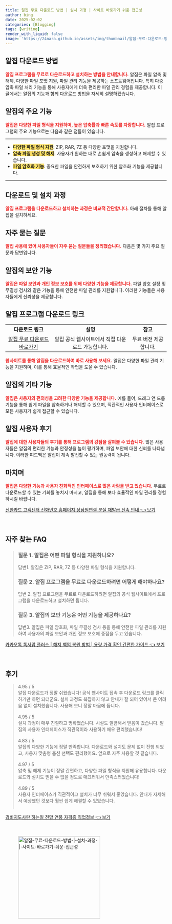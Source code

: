 ```yaml
---
title: 알집 무료 다운로드 방법 | 설치 과정 | 사이트 바로가기 쉬운 접근성
author: bing
date: 2025-02-02
categories: [Blogging]
tags: [writing]
render_with_liquid: false
image: 'https://24nara.github.io/assets/img/thumbnail/알집-무료-다운로드-방법-|-설치-과정-|-사이트-바로가기-쉬운-접근성.webp'
---
```



<h2 id='알집_다운로드_방법'>알집 다운로드 방법</h2>

<p><b><span style="color: #ee2323;">알집 프로그램을 무료로 다운로드하고 설치하는 방법을 안내합니다.</span></b> 알집은 파일 압축 및 해제, 다양한 파일 포맷 지원, 파일 관리 기능을 제공하는 소프트웨어입니다. 특히 다중 압축 파일 처리 기능을 통해 사용자에게 더욱 편리한 파일 관리 경험을 제공합니다. 이 글에서는 알집의 기능과 함께 다운로드 방법을 자세히 설명하겠습니다.</p>

<h2 id='알집의_주요_기능'>알집의 주요 기능</h2>

<p><b><span style="color: #ee2323;">알집은 다양한 파일 형식을 지원하며, 높은 압축률과 빠른 속도를 자랑합니다.</span></b> 알집 프로그램의 주요 기능으로는 다음과 같은 점들이 있습니다. </p>

<hr />

<ul>
    <li><b><span style="background-color: #ffe066;">다양한 파일 형식 지원</span></b>: ZIP, RAR, 7Z 등 다양한 포맷을 지원합니다.</li>
    <li><b><span style="background-color: #ffe066;">압축 파일 생성 및 해제</span></b>: 사용자가 원하는 대로 손쉽게 압축을 생성하고 해제할 수 있습니다.</li>
    <li><b><span style="background-color: #ffe066;">파일 암호화 기능</span></b>: 중요한 파일을 안전하게 보호하기 위한 암호화 기능을 제공합니다.</li>
</ul>

<hr />

<h2 id='다운로드_및_설치_과정'>다운로드 및 설치 과정</h2>

<p><b><span style="color: #ee2323;">알집 프로그램을 다운로드하고 설치하는 과정은 비교적 간단합니다.</span></b> 아래 절차를 통해 알집을 설치하세요.</p>

<h2 id='자주_묻는_질문'>자주 묻는 질문</h2>

<p><b><span style="color: #ee2323;">알집 사용에 있어 사용자들이 자주 묻는 질문들을 정리했습니다.</span></b> 다음은 몇 가지 주요 질문과 답변입니다.</p>

<h2 id='알집의_보안_기능'>알집의 보안 기능</h2>

<p><b><span style="color: #ee2323;">알집은 파일 보안과 개인 정보 보호를 위해 다양한 기능을 제공합니다.</span></b> 파일 암호 설정 및 무결성 검사와 같은 기능을 통해 안전한 파일 관리를 지원합니다. 이러한 기능들은 사용자들에게 신뢰성을 제공합니다.</p>

<h2 id='알집_프로그램_다운로드_링크'>알집 프로그램 다운로드 링크</h2>

<table>
    <tr>
        <td style="text-align: center; height: 17px;"><b>다운로드 링크</b></td>
        <td style="text-align: center; height: 17px;"><b>설명</b></td>
        <td style="text-align: center; height: 17px;"><b>참고</b></td>
    </tr>
    <tr>
        <td style="text-align: center; height: 17px;"><a href="https://www.alzip.com">알집 무료 다운로드 바로가기</a></td>
        <td style="text-align: center; height: 17px;">알집 공식 웹사이트에서 직접 다운로드 가능합니다.</td>
        <td style="text-align: center; height: 17px;">무료 버전 제공합니다.</td>
    </tr>
</table>

<p><b><span style="color: #ee2323;">웹사이트를 통해 알집을 다운로드하여 바로 사용해 보세요.</span></b> 알집은 다양한 파일 관리 기능을 지원하며, 이를 통해 효율적인 작업을 도울 수 있습니다.</p>

<h2 id='알집의_기타_기능'>알집의 기타 기능</h2>

<p><b><span style="color: #ee2323;">알집은 사용자의 편의성을 고려한 다양한 기능을 제공합니다.</span></b> 예를 들어, 드래그 앤 드롭 기능을 통해 쉽게 파일을 압축하거나 해제할 수 있으며, 직관적인 사용자 인터페이스로 모든 사용자가 쉽게 접근할 수 있습니다.</p>

<h2 id='알집_사용자_후기'>알집 사용자 후기</h2>

<p><b><span style="color: #ee2323;">알집에 대한 사용자들의 후기를 통해 프로그램의 강점을 살펴볼 수 있습니다.</span></b> 많은 사용자들은 알집의 편리한 기능과 안정성을 높이 평가하며, 파일 보안에 대한 신뢰를 나타냅니다. 이러한 피드백은 알집이 계속 발전할 수 있는 원동력이 됩니다.</p>

<h2 id='마치며'>마치며</h2>

<p><b><span style="color: #ee2323;">알집은 다양한 기능과 사용자 친화적인 인터페이스로 많은 사랑을 받고 있습니다.</span></b> 무료로 다운로드할 수 있는 기회를 놓치지 마시고, 알집을 통해 보다 효율적인 파일 관리를 경험하시길 바랍니다.</p>


<p><a class="click-button" title="신한카드 고객센터 전화번호 홈페이지 상담원연결 분실 재발급 신속 안내" href="https://24nara.github.io/posts/%EC%8B%A0%ED%95%9C%EC%B9%B4%EB%93%9C-%EA%B3%A0%EA%B0%9D%EC%84%BC%ED%84%B0-%EC%A0%84%ED%99%94%EB%B2%88%ED%98%B8-%ED%99%88%ED%8E%98%EC%9D%B4%EC%A7%80-%EC%83%81%EB%8B%B4%EC%9B%90%EC%97%B0%EA%B2%B0-%EB%B6%84%EC%8B%A4-%EC%9E%AC%EB%B0%9C%EA%B8%89-%EC%8B%A0%EC%86%8D-%EC%95%88%EB%82%B4/" rel="dofollow">신한카드 고객센터 전화번호 홈페이지 상담원연결 분실 재발급 신속 안내 👈 보기</a></p><br>
<h2 id='자주_찾는_FAQ'>자주 찾는 FAQ</h2>
<div itemscope="" itemtype="https://schema.org/FAQPage"> 
<blockquote> 
<div itemscope="" itemprop="mainEntity" itemtype="https://schema.org/Question"> 
<h3 itemprop="name">질문 1. 알집은 어떤 파일 형식을 지원하나요? </h3> 
<div itemscope="" itemprop="acceptedAnswer" itemtype="https://schema.org/Answer"> 
<span itemprop="text"> 
<p>답변1. 알집은 ZIP, RAR, 7Z 등 다양한 파일 형식을 지원합니다.</p> 
</span> 
</div> 
</div> 
<div itemscope="" itemprop="mainEntity" itemtype="https://schema.org/Question"> 
<h3 itemprop="name">질문 2. 알집 프로그램을 무료로 다운로드하려면 어떻게 해야하나요? </h3> 
<div itemscope="" itemprop="acceptedAnswer" itemtype="https://schema.org/Answer"> 
<span itemprop="text"> 
<p>답변 2. 알집 프로그램을 무료로 다운로드하려면 알집의 공식 웹사이트에서 프로그램을 다운로드하고 설치하면 됩니다.</p> 
</span> 
</div> 
</div> 
<div itemscope="" itemprop="mainEntity" itemtype="https://schema.org/Question"> 
<h3 itemprop="name">질문 3. 알집의 보안 기능은 어떤 기능을 제공하나요?</h3> 
<div itemscope="" itemprop="acceptedAnswer" itemtype="https://schema.org/Answer"> 
<span itemprop="text"> 
<p>답변3. 알집은 파일 암호화, 파일 무결성 검사 등을 통해 안전한 파일 관리를 지원하여 사용자의 파일 보안과 개인 정보 보호에 중점을 두고 있습니다.</p> 
</span> 
</div> 
</div> 
</blockquote> 
</div>
<p><a class="click-button" title="카카오톡 톡서랍 플러스 | 해지 백업 복원 방법 | 용량 가격 확인 간편한 가이드" href="https://24nara.github.io/posts/%EC%B9%B4%EC%B9%B4%EC%98%A4%ED%86%A1-%ED%86%A1%EC%84%9C%EB%9E%8D-%ED%94%8C%EB%9F%AC%EC%8A%A4-%ED%95%B4%EC%A7%80-%EB%B0%B1%EC%97%85-%EB%B3%B5%EC%9B%90-%EB%B0%A9%EB%B2%95-%EC%9A%A9%EB%9F%89-%EA%B0%80%EA%B2%A9-%ED%99%95%EC%9D%B8-%EA%B0%84%ED%8E%B8%ED%95%9C-%EA%B0%80%EC%9D%B4%EB%93%9C/" rel="dofollow">카카오톡 톡서랍 플러스 | 해지 백업 복원 방법 | 용량 가격 확인 간편한 가이드 👈 보기</a></p><br>
<h2 id='후기'>후기</h2>
<div itemscope itemtype="https://schema.org/Product">
  <blockquote>
  <div itemprop="review" itemscope itemtype="https://schema.org/Review">
      <div itemprop="reviewRating" itemscope itemtype="https://schema.org/Rating"> <span itemprop="ratingValue">4.95</span> / <span itemprop="bestRating">5</span> </div>
      <span itemprop="reviewBody">알집 다운로드가 정말 쉬웠습니다! 공식 웹사이트 접속 후 다운로드 링크를 클릭하기만 하면 되더군요. 설치 과정도 복잡하지 않고 안내가 잘 되어 있어서 큰 어려움 없이 설치했습니다. 사용해 보니 정말 마음에 듭니다.</span>
  </div>
  <br>
  <div itemprop="review" itemscope itemtype="https://schema.org/Review">
      <div itemprop="reviewRating" itemscope itemtype="https://schema.org/Rating"> <span itemprop="ratingValue">4.95</span> / <span itemprop="bestRating">5</span> </div>
      <span itemprop="reviewBody">설치 과정이 매우 친절하고 명확했습니다. 시설도 깔끔해서 믿음이 갔습니다. 알집의 사용자 인터페이스가 직관적이라 사용하기 매우 편리했습니다!</span>
  </div>
  <br>
  <div itemprop="review" itemscope itemtype="https://schema.org/Review">
      <div itemprop="reviewRating" itemscope itemtype="https://schema.org/Rating"> <span itemprop="ratingValue">4.83</span> / <span itemprop="bestRating">5</span> </div>
      <span itemprop="reviewBody">알집의 다양한 기능에 정말 만족합니다. 다운로드와 설치도 문제 없이 진행 되었고, 사용자 맞춤형 옵션 선택도 편리했어요. 앞으로 자주 사용할 것 같습니다.</span>
  </div>
  <br>
  <div itemprop="review" itemscope itemtype="https://schema.org/Review">
      <div itemprop="reviewRating" itemscope itemtype="https://schema.org/Rating"> <span itemprop="ratingValue">4.97</span> / <span itemprop="bestRating">5</span> </div>
      <span itemprop="reviewBody">압축 및 해제 기능이 정말 간편하고, 다양한 파일 형식을 지원해 유용합니다. 다운로드와 설치도 믿을 수 없을 정도로 매끄러워서 만족스러웠습니다!</span>
  </div>
  <br>
  <div itemprop="review" itemscope itemtype="https://schema.org/Review">
      <div itemprop="reviewRating" itemscope itemtype="https://schema.org/Rating"> <span itemprop="ratingValue">4.89</span> / <span itemprop="bestRating">5</span> </div>
      <span itemprop="reviewBody">사용자 인터페이스가 직관적이고 설치가 너무 쉬워서 좋았습니다. 안내가 자세해서 예상했던 것보다 훨씬 쉽게 해결할 수 있었습니다.</span>
  </div>
  <br>
  </blockquote>
</div>
<p><a class="click-button" title="경비지도사란 하는일 전망 연봉 자격증 직업정보" href="https://24nara.github.io/posts/%EA%B2%BD%EB%B9%84%EC%A7%80%EB%8F%84%EC%82%AC%EB%9E%80-%ED%95%98%EB%8A%94%EC%9D%BC-%EC%A0%84%EB%A7%9D-%EC%97%B0%EB%B4%89-%EC%9E%90%EA%B2%A9%EC%A6%9D-%EC%A7%81%EC%97%85%EC%A0%95%EB%B3%B4/" rel="dofollow">경비지도사란 하는일 전망 연봉 자격증 직업정보 👈 보기</a></p><br>
<figure class="image"><img src="https://24nara.github.io/assets/img/thumbnail/알집-무료-다운로드-방법-|-설치-과정-|-사이트-바로가기-쉬운-접근성.webp" alt="알집-무료-다운로드-방법-|-설치-과정-|-사이트-바로가기-쉬운-접근성" width="256" height="256"></figure>